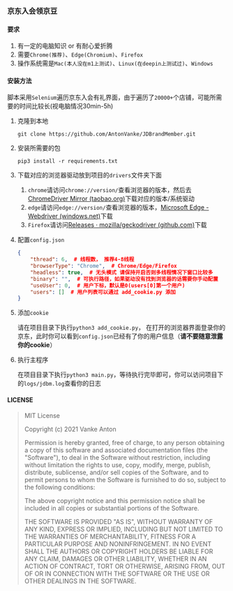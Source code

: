 ### 京东入会领京豆

#### 要求

1.  有一定的电脑知识 or 有耐心爱折腾
2.  需要`Chrome(推荐)`、`Edge(Chromium)`、`Firefox`
3.  操作系统需是`Mac(本人没在m1上测试)`、`Linux(在deepin上测试过)`、`Windows`

#### 安装方法

脚本采用`Selenium`遍历京东入会有礼界面，由于遍历了`20000+`个店铺，可能所需要的时间比较长(视电脑情况30min-5h)

1.  克隆到本地

    ```shell
    git clone https://github.com/AntonVanke/JDBrandMember.git
    ```

2.  安装所需要的包

    ```shell
    pip3 install -r requirements.txt
    ```

3.  下载对应的浏览器驱动放到项目的`drivers`文件夹下面

    1.  `chrome`请访问`chrome://version/`查看浏览器的版本，然后去[ChromeDriver Mirror (taobao.org)](https://npm.taobao.org/mirrors/chromedriver/)下载对应的版本/系统驱动
    2.  `edge`请访问`edge://version/`查看浏览器的版本，[Microsoft Edge - Webdriver (windows.net)](https://msedgewebdriverstorage.z22.web.core.windows.net/)下载
    3.  `Firefox`请访问[Releases · mozilla/geckodriver (github.com)](https://github.com/mozilla/geckodriver/releases/)下载

4.  配置`config.json`

    ```json
    {
        "thread": 6,  # 线程数， 推荐4-8线程
        "browserType": "Chrome",  # Chrome/Edge/Firefox
        "headless": true,  # 无头模式 请保持开启否则多线程情况下窗口比较多
        "binary": "",  # 可执行路径，如果驱动没有找到浏览器的话需要你手动配置
        "useUser": 0,  # 用户下标，默认是0(users[0]第一个用户)
        "users": []  # 用户列表可以通过 add_cookie.py 添加
    }
    ```

5.  添加`cookie`

    请在项目目录下执行`python3 add_cookie.py`， 在打开的浏览器界面登录你的京东，此时你可以看到`config.json`已经有了你的用户信息（**请不要随意泄露你的cookie**）

6.  执行主程序

    在项目目录下执行`python3 main.py`，等待执行完毕即可，你可以访问项目下的`logs/jdbm.log`查看你的日志

####  LICENSE

>  
>   MIT License
>   
>   Copyright (c) 2021 Vanke Anton
>   
>   Permission is hereby granted, free of charge, to any person obtaining a copy
>   of this software and associated documentation files (the "Software"), to deal
>   in the Software without restriction, including without limitation the rights
>   to use, copy, modify, merge, publish, distribute, sublicense, and/or sell
>   copies of the Software, and to permit persons to whom the Software is
>   furnished to do so, subject to the following conditions:
>   
>   The above copyright notice and this permission notice shall be included in all
>   copies or substantial portions of the Software.
>   
>   THE SOFTWARE IS PROVIDED "AS IS", WITHOUT WARRANTY OF ANY KIND, EXPRESS OR
>   IMPLIED, INCLUDING BUT NOT LIMITED TO THE WARRANTIES OF MERCHANTABILITY,
>   FITNESS FOR A PARTICULAR PURPOSE AND NONINFRINGEMENT. IN NO EVENT SHALL THE
>   AUTHORS OR COPYRIGHT HOLDERS BE LIABLE FOR ANY CLAIM, DAMAGES OR OTHER
>   LIABILITY, WHETHER IN AN ACTION OF CONTRACT, TORT OR OTHERWISE, ARISING FROM,
>   OUT OF OR IN CONNECTION WITH THE SOFTWARE OR THE USE OR OTHER DEALINGS IN THE
>   SOFTWARE.
>   